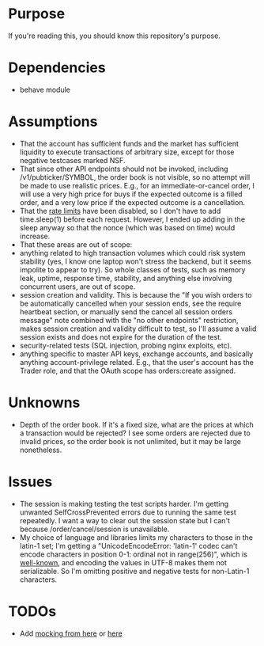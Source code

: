 # Purpose
If you're reading this, you should know this repository's purpose.

# Dependencies

* behave module

# Assumptions

* That the account has sufficient funds and the market has sufficient liquidity to execute transactions of arbitrary size, except for those negative testcases marked NSF.
* That since other API endpoints should not be invoked, including /v1/pubticker/SYMBOL, the order book is not visible, so no attempt will be made to use realistic prices. E.g., for an immediate-or-cancel order, I will use a very high price for buys if the expected outcome is a filled order, and a very low price if the expected outcome is a cancellation.
* That the [rate limits](https://docs.gemini.com/rest-api/#rate-limits) have been disabled, so I don't have to add time.sleep(1) before each request. However, I ended up adding in the sleep anyway so that the nonce (which was based on time) would increase.
* That these areas are out of scope:
 * anything related to high transaction volumes which could risk system stability (yes, I know one laptop won't stress the backend, but it seems impolite to appear to try). So whole classes of tests, such as memory leak, uptime, response time, stability, and anything else involving concurrent users, are out of scope.
  * session creation and validity. This is because the "If you wish orders to be automatically cancelled when your session ends, see the require heartbeat section, or manually send the cancel all session orders message" note combined with the "no other endpoints" restriction, makes session creation and validity difficult to test, so I'll assume a valid session exists and does not expire for the duration of the test.
 * security-related tests (SQL injection, probing nginx exploits, etc). 
 * anything specific to master API keys, exchange accounts, and basically anything account-privilege related. E.g., that the user's account has the Trader role, and that the OAuth scope has orders:create assigned.

# Unknowns

* Depth of the order book. If it's a fixed size, what are the prices at which a transaction would be rejected? I see some orders are rejected due to invalid prices, so the order book is not unlimited, but it may be large nonetheless.

# Issues

* The session is making testing the test scripts harder. I'm getting unwanted SelfCrossPrevented errors due to running the same test repeatedly. I want a way to clear out the session state but I can't because /order/cancel/session is unavailable.
* My choice of language and libraries limits my characters to those in the latin-1 set; I'm getting a "UnicodeEncodeError: 'latin-1' codec can't encode characters in position 0-1: ordinal not in range(256)", which is [well-known](https://stackoverflow.com/questions/34618149/post-unicode-string-to-web-service-using-python-requests-library), and encoding the values in UTF-8 makes them not serializable. So I'm omitting positive and negative tests for non-Latin-1 characters.

# TODOs

* Add [mocking from here](https://realpython.com/testing-third-party-apis-with-mocks/) or [here](https://mydeveloperplanet.com/2020/03/11/how-to-mock-a-rest-api-in-python/) 

